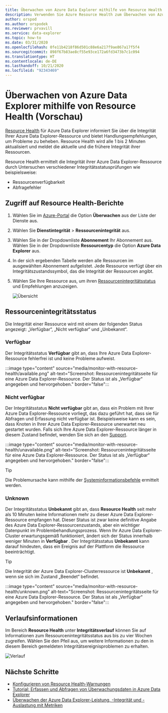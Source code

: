 ```yaml
---
title: Überwachen von Azure Data Explorer mithilfe von Resource Health
description: Verwenden Sie Azure Resource Health zum Überwachen von Azure Data Explorer-Ressourcen.
author: orspod
ms.author: orspodek
ms.reviewer: prvavill
ms.service: data-explorer
ms.topic: how-to
ms.date: 03/31/2020
ms.openlocfilehash: 0fe11b4218f86d501c88e6a217f9ae867a17f5f4
ms.sourcegitcommit: 898f67b83ae8cf55e93ce172a6fd3473b7c1c094
ms.translationtype: HT
ms.contentlocale: de-DE
ms.lasthandoff: 10/21/2020
ms.locfileid: "92343469"
---
```

# <a name="monitor-azure-data-explorer-using-resource-health-preview"></a>Überwachen von Azure Data Explorer mithilfe von Resource Health (Vorschau)

[Resource Health](/azure/service-health/resource-health-overview) für Azure Data Explorer informiert Sie über die Integrität Ihrer Azure Data Explorer-Ressource und bietet Handlungsempfehlungen, um Probleme zu beheben. Resource Health wird alle 1 bis 2 Minuten aktualisiert und meldet die aktuelle und die frühere Integrität ihrer Ressourcen. 

Resource Health ermittelt die Integrität ihrer Azure Data Explorer-Ressource durch Untersuchen verschiedener Integritätsstatusprüfungen wie beispielsweise:
* Ressourcenverfügbarkeit
* Abfragefehler

## <a name="access-resource-health-reporting"></a>Zugriff auf Resource Health-Berichte

1. Wählen Sie im [Azure-Portal](https://portal.azure.com/) die Option **Überwachen** aus der Liste der Dienste aus.
1. Wählen Sie **Dienstintegrität** > **Ressourcenintegrität** aus.
1. Wählen Sie in der Dropdownliste **Abonnement** Ihr Abonnement aus. Wählen Sie in der Dropdownliste **Ressourcentyp** die Option **Azure Data Explorer** aus.
1. In der sich ergebenden Tabelle werden alle Ressourcen im ausgewählten Abonnement aufgelistet. Jede Ressource verfügt über ein Integritätszustandssymbol, das die Integrität der Ressourcen angibt.
1. Wählen Sie Ihre Ressource aus, um ihren [Ressourcenintegritätsstatus](#resource-health-status) und Empfehlungen anzuzeigen.

    ![Übersicht](media/monitor-with-resource-health/resource-health-overview.png)

## <a name="resource-health-status"></a>Ressourcenintegritätsstatus

Die Integrität einer Ressource wird mit einem der folgenden Status angezeigt: „Verfügbar“, „Nicht verfügbar“ und „Unbekannt“.

### <a name="available"></a>Verfügbar

Der Integritätsstatus **Verfügbar** gibt an, dass Ihre Azure Data Explorer-Ressource fehlerfrei ist und keine Probleme aufweist.

:::image type="content" source="media/monitor-with-resource-health/available.png" alt-text="Screenshot: Ressourcenintegritätsseite für eine Azure Data Explorer-Ressource. Der Status ist als „Verfügbar“ angegeben und hervorgehoben." border="false":::

### <a name="unavailable"></a>Nicht verfügbar

Der Integritätsstatus **Nicht verfügbar** gibt an, dass ein Problem mit Ihrer Azure Data Explorer-Ressource vorliegt, das dazu geführt hat, dass sie für Abfragen und Erfassung nicht verfügbar ist. Beispielsweise kann es sein, dass Knoten in Ihrer Azure Data Explorer-Ressource unerwartet neu gestartet wurden. Falls sich Ihre Azure Data Explorer-Ressource länger in diesem Zustand befindet, wenden Sie sich an den [Support]().

:::image type="content" source="media/monitor-with-resource-health/unavailable.png" alt-text="Screenshot: Ressourcenintegritätsseite für eine Azure Data Explorer-Ressource. Der Status ist als „Verfügbar“ angegeben und hervorgehoben." border="false":::

> [!TIP]
> Die Problemursache kann mithilfe der [Systeminformationsbefehle](kusto/management/systeminfo.md) ermittelt werden.

### <a name="unknown"></a>Unknown

Der Integritätsstatus **Unbekannt** gibt an, dass **Resource Health** seit mehr als 10 Minuten keine Informationen mehr zu dieser Azure Data Explorer-Ressource empfangen hat. Dieser Status ist zwar keine definitive Angabe des Azure Data Explorer-Ressourcenzustands, aber ein wichtiger Datenpunkt im Problembehandlungsprozess. Wenn Ihr Azure Data Explorer-Cluster erwartungsgemäß funktioniert, ändert sich der Status innerhalb weniger Minuten in **Verfügbar** . Der Integritätsstatus **Unbekannt** kann darauf hindeuten, dass ein Ereignis auf der Plattform die Ressource beeinträchtigt. 

> [!TIP]
> Die Integrität der Azure Data Explorer-Clusterressource ist **Unbekannt** , wenn sie sich im Zustand „Beendet“ befindet.

:::image type="content" source="media/monitor-with-resource-health/unknown.png" alt-text="Screenshot: Ressourcenintegritätsseite für eine Azure Data Explorer-Ressource. Der Status ist als „Verfügbar“ angegeben und hervorgehoben." border="false":::

## <a name="historical-information"></a>Verlaufsinformationen

Im Bereich **Resource Health** unter **Integritätsverlauf** können Sie auf Informationen zum Ressourcenintegritätsstatus aus bis zu vier Wochen zugreifen. Wählen Sie den Pfeil aus, um weitere Informationen zu den in diesem Bereich gemeldeten Integritätsereignisproblemen zu erhalten. 

![Verlauf](media/monitor-with-resource-health/healthhistory.png)

## <a name="next-steps"></a>Nächste Schritte

* [Konfigurieren von Resource Health-Warnungen](/azure/service-health/resource-health-alert-arm-template-guide)
* [Tutorial: Erfassen und Abfragen von Überwachungsdaten in Azure Data Explorer](ingest-data-no-code.md)
* [Überwachen der Azure Data Explorer-Leistung, -Integrität und -Auslastung mit Metriken](using-metrics.md)